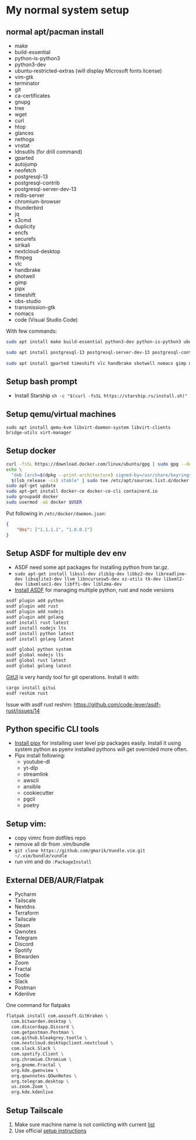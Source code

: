 # My normal system setup

## normal apt/pacman install

- make
- build-essential
- python-is-python3
- python3-dev
- ubuntu-restricted-extras (will display Microsoft fonts license)
- vim-gtk
- terminator
- git
- ca-certificates
- gnupg
- tree
- wget
- curl
- htop
- glances
- nethogs
- vnstat
- ldnsutils  (for drill command)
- gparted
- autojump
- neofetch
- postgresql-13
- postgresql-contrib
- postgresql-server-dev-13
- redis-server
- chromium-browser
- thunderbird
- jq
- s3cmd
- duplicity
- encfs
- securefs
- sirikali
- nextcloud-desktop
- ffmpeg
- vlc
- handbrake
- shotwell
- gimp
- pipx
- timeshift
- obs-studio
- transmission-gtk
- nomacs
- code (Visual Studio Code)

With few commands:

```bash
sudo apt install make build-essential python3-dev python-is-python3 ubuntu-restricted-extras vim-gtk terminator git ca-certificates gnupg tree wget curl htop glances nethogs vnstat ldnsutils autojump neofetch jq make s3cmd duplicity encfs securefs ffmpeg pipx

sudo apt install postgresql-13 postgresql-server-dev-13 postgresql-contrib redis-server
 
sudo apt install gparted timeshift vlc handbrake shotwell nomacs gimp obs-studio thunderbird sirikali nextcloud-desktop transmission-gtk code
```

## Setup bash prompt

- Install Starship `sh -c "$(curl -fsSL https://starship.rs/install.sh)"`

## Setup qemu/virtual machines

`sudo apt install qemu-kvm libvirt-daemon-system libvirt-clients bridge-utils virt-manager`

## Setup docker

```bash
curl -fsSL https://download.docker.com/linux/ubuntu/gpg | sudo gpg --dearmor -o /usr/share/keyrings/docker-archive-keyring.gpg
echo \
  "deb [arch=$(dpkg --print-architecture) signed-by=/usr/share/keyrings/docker-archive-keyring.gpg] https://download.docker.com/linux/ubuntu \
  $(lsb_release -cs) stable" | sudo tee /etc/apt/sources.list.d/docker.list > /dev/null
sudo apt-get update
sudo apt-get install docker-ce docker-ce-cli containerd.io
sudo groupadd docker
sudo usermod -aG docker $USER
```

Put following in `/etc/docker/daemon.json`:

```json
{
    "dns": ["1.1.1.1", "1.0.0.1"]
}
```

## Setup ASDF for multiple dev env

- ASDF need some apt packages for installing python from tar.gz.
- `sudo apt-get install libssl-dev zlib1g-dev libbz2-dev libreadline-dev libsqlite3-dev llvm libncursesw5-dev xz-utils tk-dev libxml2-dev libxmlsec1-dev libffi-dev liblzma-dev`
- [Install ASDF](https://asdf-vm.com/) for managing multiple python, rust and node versions

```bash
asdf plugin add python
asdf plugin add rust
asdf plugin add nodejs
asdf plugin add golang
asdf install rust latest
asdf install nodejs lts
asdf install python latest
asdf install golang latest

asdf global python system
asdf global nodejs lts
asdf global rust latest
asdf global golang latest
```

[GitUI](https://github.com/extrawurst/gitui) is very handy tool for git operations. Install it with:

```sh
cargo install gitui
asdf reshim rust
```

Issue with asdf rust reshim: https://github.com/code-lever/asdf-rust/issues/14

## Python specific CLI tools

- [Install pipx](https://github.com/pipxproject/pipx/) for installing user level pip packages easily. Install it using system python as pyenv installed pythons will get overrided more often.
- Pipx install following:
  - youtube-dl
  - yt-dlp
  - streamlink
  - awscli
  - ansible
  - cookiecutter
  - pgcli
  - poetry

## Setup vim:

- copy vimrc from dotfiles repo
- remove all dir from .vim/bundle
- `git clone https://github.com/gmarik/Vundle.vim.git ~/.vim/bundle/vundle`
- run vim and do `:PackageInstall`

## External DEB/AUR/Flatpak

- Pycharm
- Tailscale
- Nextdns
- Terraform
- Tailscale
- Steam
- Qwnotes
- Telegram
- Discord
- Spotify
- Bitwarden
- Zoom
- Fractal
- Tootle
- Slack
- Postman
- Kdenlive

One command for flatpaks

```bash
flatpak install com.axosoft.GitKraken \
  com.bitwarden.desktop \
  com.discordapp.Discord \
  com.getpostman.Postman \
  com.github.bleakgrey.tootle \
  com.nextcloud.desktopclient.nextcloud \
  com.slack.Slack \
  com.spotify.Client \
  org.chromium.Chromium \
  org.gnome.Fractal \
  org.kde.gwenview \
  org.qownnotes.QOwnNotes \
  org.telegram.desktop \
  us.zoom.Zoom \
  org.kde.kdenlive
```

## Setup Tailscale

1. Make sure machine name is not conlicting with current [list](https://login.tailscale.com/admin/machines)
2. Use official [setup instructions](https://tailscale.com/download)